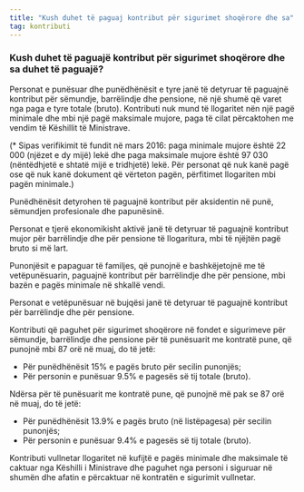 ```yaml
---
title: "Kush duhet të paguaj kontribut për sigurimet shoqërore dhe sa"
tag: kontributi
---
```


### Kush duhet të paguajë kontribut për sigurimet shoqërore dhe sa duhet të paguajë?

Personat e punësuar dhe punëdhënësit e tyre janë të detyruar të paguajnë kontribut për sëmundje, barrëlindje dhe pensione, në një shumë që varet nga paga e tyre totale (bruto). Kontributi nuk mund të llogaritet nën një pagë minimale dhe mbi një pagë maksimale mujore, paga të cilat përcaktohen me vendim të Këshillit të Ministrave.

(* Sipas verifikimit të fundit në mars 2016: paga minimale mujore është 22 000 (njëzet e dy mijë) lekë dhe paga maksimale mujore është 97 030 (nëntëdhjetë e shtatë mijë e tridhjetë) lekë. Për personat që nuk kanë pagë ose që nuk kanë dokument që vërteton pagën, përfitimet llogariten mbi pagën minimale.)

Punëdhënësit detyrohen të paguajnë kontribut për aksidentin në punë, sëmundjen profesionale dhe papunësinë.

Personat e tjerë ekonomikisht aktivë janë të detyruar të paguajnë kontribut mujor për barrëlindje dhe për pensione të llogaritura, mbi të njëjtën pagë bruto si më lart.

Punonjësit e papaguar të familjes, që punojnë e bashkëjetojnë me të vetëpunësuarin, paguajnë kontribut për barrëlindje dhe për pensione, mbi bazën e pagës minimale në shkallë vendi.

Personat e vetëpunësuar në bujqësi janë të detyruar të paguajnë kontribut për barrëlindje dhe për pensione.

Kontributi që paguhet për sigurimet shoqërore në fondet e sigurimeve për sëmundje, barrëlindje dhe pensione për të punësuarit me kontratë pune, që punojnë mbi 87 orë në muaj, do të jetë:

* Për punëdhënësit 15% e pagës bruto për secilin punonjës;
* Për personin e punësuar 9.5% e pagesës së tij totale (bruto).

Ndërsa për të punësuarit me kontratë pune, që punojnë më pak se 87 orë në muaj, do të jetë:

* Për punëdhënësit 13.9% e pagës bruto (në listëpagesa) për secilin punonjës;
* Për personin e punësuar 9.4% e pagesës së tij totale (bruto).

Kontributi vullnetar llogaritet në kufijtë e pagës minimale dhe maksimale të caktuar nga Këshilli i Ministrave dhe paguhet nga personi i siguruar në shumën dhe afatin e përcaktuar në kontratën e sigurimit vullnetar.

